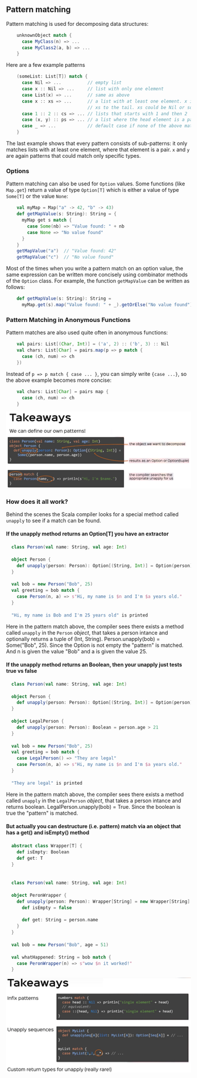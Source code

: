 ## Pattern matching

Pattern matching is used for decomposing data structures:

<!-- code -->
```scala
    unknownObject match {
      case MyClass(n) => ...
      case MyClass2(a, b) => ...
    }
```

Here are a few example patterns

<!-- code -->
```scala
    (someList: List[T]) match {
      case Nil => ...          // empty list
      case x :: Nil => ...     // list with only one element
      case List(x) => ...      // same as above
      case x :: xs => ...      // a list with at least one element. x is bound to the head,
                               // xs to the tail. xs could be Nil or some other list.
      case 1 :: 2 :: cs => ... // lists that starts with 1 and then 2
      case (x, y) :: ps => ... // a list where the head element is a pair
      case _ => ...            // default case if none of the above matches
    }
```

The last example shows that every pattern consists of sub-patterns: it
only matches lists with at least one element, where that element is a
pair. `x` and `y` are again patterns that could match only specific
types.

### Options

Pattern matching can also be used for `Option` values. Some
functions (like `Map.get`) return a value of type `Option[T]` which
is either a value of type `Some[T]` or the value `None`:
<!-- code -->
```scala
    val myMap = Map("a" -> 42, "b" -> 43)
    def getMapValue(s: String): String = {
      myMap get s match {
        case Some(nb) => "Value found: " + nb
        case None => "No value found"
      }
    }
    getMapValue("a")  // "Value found: 42"
    getMapValue("c")  // "No value found"
```

Most of the times when you write a pattern match on an option value,
the same expression can be written more concisely using combinator
methods of the `Option` class. For example, the function `getMapValue`
can be written as follows: 

<!-- code -->
```scala
    def getMapValue(s: String): String =
      myMap.get(s).map("Value found: " + _).getOrElse("No value found")
```

### Pattern Matching in Anonymous Functions

Pattern matches are also used quite often in anonymous functions:

<!-- code -->
```scala
    val pairs: List[(Char, Int)] = ('a', 2) :: ('b', 3) :: Nil
    val chars: List[Char] = pairs.map(p => p match {
      case (ch, num) => ch
    })
```

Instead of `p => p match { case ... }`, you can simply write `{case ...}`, so the above example becomes more concise:

<!-- code -->
```scala
    val chars: List[Char] = pairs map {
      case (ch, num) => ch
    }
```

![generics](imgs/rtjvm_PatternMatching1.jpg)

### How does it all work?

Behind the scenes the Scala compiler looks for a special method called `unapply` to see if a match can be found.

#### If the unapply method  returns an Option[T] you have an extractor

<!-- code -->
```scala
  class Person(val name: String, val age: Int)

  object Person {
    def unapply(person: Person): Option[(String, Int)] = Option(person).map{p => (p.name, p.age)}
  }

  val bob = new Person("Bob", 25)
  val greeting = bob match {
    case Person(n, a) => s"Hi, my name is $n and I'm $a years old."
  }
  
  "Hi, my name is Bob and I'm 25 years old" is printed
```

Here in the pattern match above, the compiler sees there exists a method called `unapply` in the `Person` *object*, that takes a person intance and optionally returns a tuple
of (Int, String).  Person.unapply(bob) = Some("Bob", 25).  Since the Option is not empty the "pattern" is matched.  And n is given the value "Bob" and a is given the value 25.

#### If the unapply method returns an Boolean, then your unapply just tests true vs false

<!-- code -->
```scala
  class Person(val name: String, val age: Int)

  object Person {
    def unapply(person: Person): Option[(String, Int)] = Option(person).map{p => (p.name, p.age)}
  }
  
  object LegalPerson {
    def unapply(person: Person): Boolean = person.age > 21
  }

  val bob = new Person("Bob", 25)
  val greeting = bob match {
    case LegalPerson() => "They are legal"
    case Person(n, a) => s"Hi, my name is $n and I'm $a years old."
  }
  
  "They are legal" is printed
```

Here in the pattern match above, the compiler sees there exists a method called `unapply` in the `LegalPerson` *object*, that takes a person intance and returns boolean.  LegalPerson.unapply(bob) = True.  Since the boolean is true the "pattern" is matched.

#### But actually you can destructure (i.e. pattern) match via an object that has a get() and isEmpty() method

```scala
  abstract class Wrapper[T] {
    def isEmpty: Boolean
    def get: T
  }


  class Person(val name: String, val age: Int)

  object PeronWrapper {
    def unapply(person: Person): Wrapper[String] = new Wrapper[String] {
      def isEmpty = false

      def get: String = person.name
    }
  }

  val bob = new Person("Bob", age = 51)

  val whatHappened: String = bob match {
    case PeronWrapper(n) => s"wow $n it worked!"
  }
  ```

![generics](imgs/rtjvm_PatternMatching2.jpg)



